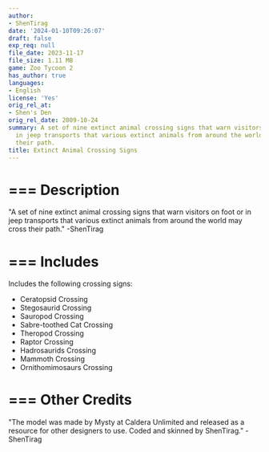 ```yaml
---
author:
- ShenTirag
date: '2024-01-10T09:26:07'
draft: false
exp_req: null
file_date: 2023-11-17
file_size: 1.11 MB
game: Zoo Tycoon 2
has_author: true
languages:
- English
license: 'Yes'
orig_rel_at:
- Shen's Den
orig_rel_date: 2009-10-24
summary: A set of nine extinct animal crossing signs that warn visitors on foot or
  in jeep transports that various extinct animals from around the world may cross
  their path.
title: Extinct Animal Crossing Signs
---
```


===
Description
===

"A set of nine extinct animal crossing signs that warn visitors on foot or in jeep transports that various extinct animals from around the world may cross their path."
\-ShenTirag

===
Includes
===

Includes the following crossing signs:

- Ceratopsid Crossing
- Stegosaurid Crossing
- Sauropod Crossing
- Sabre-toothed Cat Crossing
- Theropod Crossing
- Raptor Crossing
- Hadrosaurids Crossing
- Mammoth Crossing
- Ornithomimosaurs Crossing

===
Other Credits
===

"The model was made by Mysty at Caldera Unlimited and released as a resource for other designers to use. Coded and skinned by ShenTirag."
\-ShenTirag